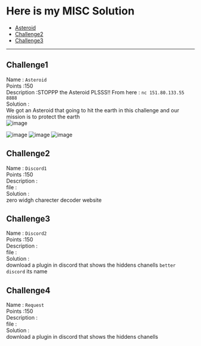 # Here is my MISC Solution
- [Asteroid](#challenge1)
- [Challenge2](#challenge2)
- [Challenge3](#challenge3)

---
## Challenge1
Name : `Asteroid` <br />
Points :150 <br />
Description :STOPPP the Asteroid PLSSS!! From here :  `nc 151.80.133.55 8888` <br />
Solution : 	<br />
We got an Asteroid that going to hit the earth in this challenge and our mission is to protect the earth<br />
![image](https://github.com/user-attachments/assets/8e4e3327-8f80-4120-859a-43fa2b594b1b)<br />

![image](https://github.com/user-attachments/assets/40444224-58d8-48a4-b2ab-9a3329b64d08)
![image](https://github.com/user-attachments/assets/5aa6da95-d7e4-4485-9917-fd9d8af71988)
![image](https://github.com/user-attachments/assets/e87e0c45-1120-40e9-8386-d9a6fcbb3825)



## Challenge2
Name : `Discord1` <br />
Points :150 <br />
Description : <br />
file :   <br />
Solution : 	<br />
zero widgh charecter decoder website 

## Challenge3
Name : `Discord2` <br />
Points :150 <br />
Description : <br />
file :   <br />
Solution : 	<br />
download a plugin in discord that shows the hiddens chanells
`better discord` its name





## Challenge4
Name : `Request` <br />
Points :150 <br />
Description : <br />
file :   <br />
Solution : 	<br />
download a plugin in discord that shows the hiddens chanells

